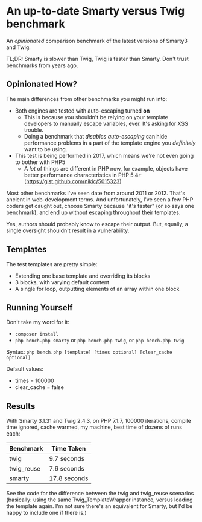 # An up-to-date Smarty versus Twig benchmark

An *opinionated* comparison benchmark of the latest versions of Smarty3 and Twig.

TL;DR: Smarty is slower than Twig, Twig is faster than Smarty. Don't trust benchmarks from years ago.

## Opinionated How?

The main differences from other benchmarks you might run into:

* Both engines are tested with auto-escaping turned **on**
  * This is because you shouldn't be relying on your template developers to manually escape variables, ever. It's asking for
    XSS trouble.
  * Doing a benchmark that _disables auto-escaping_ can hide performance problems in a part of the template engine you
    *definitely* want to be using.
* This test is being performed in 2017, which means we're not even going to bother with PHP5
  * A *lot* of things are different in PHP now, for example, objects have better performance characteristics in PHP 5.4+ (https://gist.github.com/nikic/5015323)

Most other benchmarks I've seen date from around 2011 or 2012. That's ancient in web-development terms. And unfortunately,
I've seen a few PHP coders get caught out, choose Smarty because "it's faster" (or so says one benchmark), and end up without
escaping throughout their templates.

Yes, authors should probably know to escape their output. But, equally, a single oversight shouldn't result in a vulnerability.

## Templates

The test templates are pretty simple:

* Extending one base template and overriding its blocks
* 3 blocks, with varying default content
* A single for loop, outputting elements of an array within one block

## Running Yourself

Don't take my word for it:

* `composer install`
* `php bench.php smarty` or `php bench.php twig`, or `php bench.php twig`

Syntax: `php bench.php [template] [times optional] [clear_cache optional]`

Default values: 
- times = 100000
- clear_cache = false

## Results

With Smarty 3.1.31 and Twig 2.4.3, on PHP 7.1.7, 100000 iterations, compile time ignored, cache warmed, my machine, best time
of dozens of runs each:

Benchmark | Time Taken
--- | ---
twig | 9.7 seconds
twig_reuse | 7.6 seconds
smarty | 17.8 seconds

See the code for the difference between the twig and twig_reuse scenarios (basically: using the same Twig_TemplateWrapper instance, versus
loading the template again. I'm not sure there's an equivalent for Smarty, but I'd be happy to include one if there is.)

